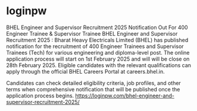 # loginpw
BHEL Engineer and Supervisor Recruitment 2025 Notification Out For 400 Engineer Trainee &amp; Supervisor Trainee
BHEL Engineer and Supervisor Recruitment 2025 : Bharat Heavy Electricals Limited (BHEL) has published notification for the recruitment of 400 Engineer Trainees and Supervisor Trainees (Tech) for various engineering and diploma-level post. The online application process will start on 1st February 2025 and will will be close on 28th February 2025. Eligible candidates with the relevant qualifications can apply through the official BHEL Careers Portal at careers.bhel.in.

Candidates can check detailed eligibility criteria, job profiles, and other terms when comprehensive notification that will be published once the application process begins.
https://loginpw.com/bhel-engineer-and-supervisor-recruitment-2025/
